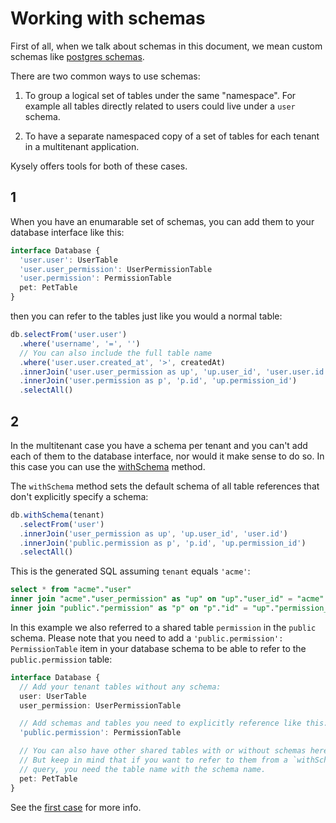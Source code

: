 # Working with schemas

First of all, when we talk about schemas in this document, we mean custom
schemas like [postgres schemas](https://www.postgresql.org/docs/14/ddl-schemas.html).

There are two common ways to use schemas:

1. To group a logical set of tables under the same "namespace". For example
   all tables directly related to users could live under a `user` schema.

2. To have a separate namespaced copy of a set of tables for each
   tenant in a multitenant application.

Kysely offers tools for both of these cases.

## 1

When you have an enumarable set of schemas, you can add them to your database interface
like this:

```ts
interface Database {
  'user.user': UserTable
  'user.user_permission': UserPermissionTable
  'user.permission': PermissionTable
  pet: PetTable
}
```

then you can refer to the tables just like you would a normal table:

```ts
db.selectFrom('user.user')
  .where('username', '=', '')
  // You can also include the full table name
  .where('user.user.created_at', '>', createdAt)
  .innerJoin('user.user_permission as up', 'up.user_id', 'user.user.id')
  .innerJoin('user.permission as p', 'p.id', 'up.permission_id')
  .selectAll()
```

## 2

In the multitenant case you have a schema per tenant and you can't add each of them to the
database interface, nor would it make sense to do so. In this case you can use the
[withSchema](https://kysely-org.github.io/kysely-apidoc/classes/Kysely.html#withSchema) method.

The `withSchema` method sets the default schema of all table references that don't explicitly
specify a schema:

```ts
db.withSchema(tenant)
  .selectFrom('user')
  .innerJoin('user_permission as up', 'up.user_id', 'user.id')
  .innerJoin('public.permission as p', 'p.id', 'up.permission_id')
  .selectAll()
```

This is the generated SQL assuming `tenant` equals `'acme'`:

```sql
select * from "acme"."user"
inner join "acme"."user_permission" as "up" on "up"."user_id" = "acme"."user"."id"
inner join "public"."permission" as "p" on "p"."id" = "up"."permission_id"
```

In this example we also referred to a shared table `permission` in the `public` schema.
Please note that you need to add a `'public.permission': PermissionTable` item in your
database schema to be able to refer to the `public.permission` table:

```ts
interface Database {
  // Add your tenant tables without any schema:
  user: UserTable
  user_permission: UserPermissionTable

  // Add schemas and tables you need to explicitly reference like this:
  'public.permission': PermissionTable

  // You can also have other shared tables with or without schemas here.
  // But keep in mind that if you want to refer to them from a `withSchema`
  // query, you need the table name with the schema name.
  pet: PetTable
}
```

See the [first case](#1) for more info.
